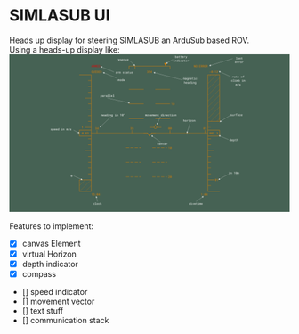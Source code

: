 # SIMLASUB UI

Heads up display for steering SIMLASUB an ArduSub based ROV.\
Using a heads-up display like:
![Image of Heads-Up dislay](example.png)

Features to implement:

- [x] canvas Element
- [x] virtual Horizon
- [x] depth indicator
- [x] compass
- [] speed indicator
- [] movement vector
- [] text stuff
- [] communication stack